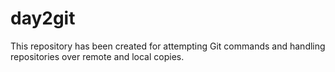 # day2git
This repository has been created for attempting Git commands and handling repositories over remote and local copies.
